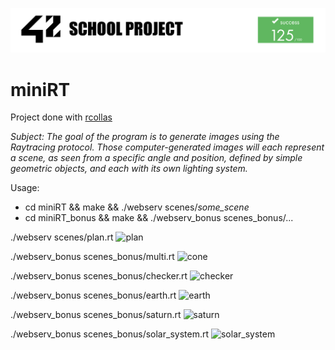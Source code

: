 ![42](img/42Project.png "42")

# miniRT

Project done with [rcollas](https://github.com/rcollas)

*Subject: The goal of the program is to generate images using the Raytracing protocol.
Those computer-generated images will each represent a scene, as seen from a specific
angle and position, defined by simple geometric objects, and each with its own lighting
system.*

Usage:
- cd miniRT && make && ./webserv scenes/*some_scene*
- cd miniRT_bonus && make && ./webserv_bonus scenes_bonus/...

./webserv scenes/plan.rt
![plan](images/plan.png "plan")

./webserv_bonus scenes_bonus/multi.rt
![cone](images/cone.png "cone")

./webserv_bonus scenes_bonus/checker.rt
![checker](images/checker.png "checker")

./webserv_bonus scenes_bonus/earth.rt
![earth](images/earth.png "earth")

./webserv_bonus scenes_bonus/saturn.rt
![saturn](images/saturn.png "saturn")

./webserv_bonus scenes_bonus/solar_system.rt
![solar_system](images/solar_system.png "solar_system")
